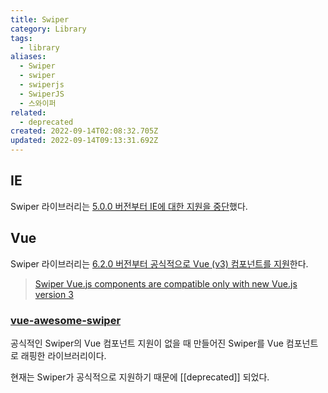 ```yaml
---
title: Swiper
category: Library
tags:
  - library
aliases:
  - Swiper
  - swiper
  - swiperjs
  - SwiperJS
  - 스와이퍼
related:
  - deprecated
created: 2022-09-14T02:08:32.705Z
updated: 2022-09-14T09:13:31.692Z
---
```


<Metadata />

## IE

Swiper 라이브러리는 [5.0.0 버전부터 IE에 대한 지원을 중단](https://github.com/nolimits4web/swiper/blob/master/CHANGELOG.md#620---released-on-september-4rd-2020:~:text=Fully%20removed%20Internet%20Explorer%20support)했다.

## Vue

Swiper 라이브러리는 [6.2.0 버전부터 공식적으로 Vue (v3) 컴포넌트를 지원](https://github.com/nolimits4web/swiper/blob/master/CHANGELOG.md#620---released-on-september-4rd-2020)한다.

> [Swiper Vue.js components are compatible only with new Vue.js version 3](https://github.com/nolimits4web/swiper-website/blob/f490e8e32cc309a6314147dfd6bd675e095d7ee5/src/pages/vue.mdx#:~:text=Swiper%20Vue.js%20components%20are%20compatible%20only%20with%20new%20Vue.js%20version%203)

### [vue-awesome-swiper](https://github.com/surmon-china/vue-awesome-swiper)

공식적인 Swiper의 Vue 컴포넌트 지원이 없을 때 만들어진 Swiper를 Vue 컴포넌트로 래핑한 라이브러리이다.

현재는 Swiper가 공식적으로 지원하기 때문에 [[deprecated]] 되었다.
